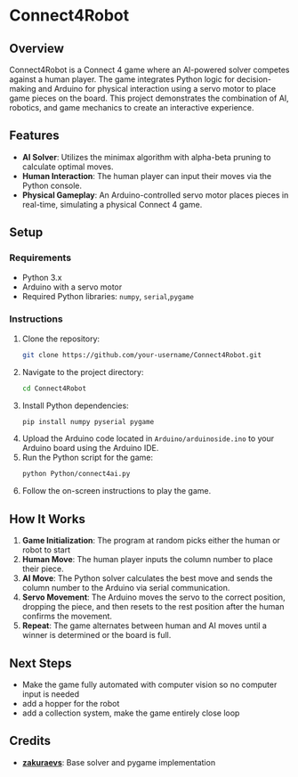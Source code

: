 # Connect4Robot

## Overview
Connect4Robot is a Connect 4 game where an AI-powered solver competes against a human player. The game integrates Python logic for decision-making and Arduino for physical interaction using a servo motor to place game pieces on the board. This project demonstrates the combination of AI, robotics, and game mechanics to create an interactive experience.

## Features
- **AI Solver**: Utilizes the minimax algorithm with alpha-beta pruning to calculate optimal moves.
- **Human Interaction**: The human player can input their moves via the Python console.
- **Physical Gameplay**: An Arduino-controlled servo motor places pieces in real-time, simulating a physical Connect 4 game.

## Setup
### Requirements
- Python 3.x
- Arduino with a servo motor
- Required Python libraries: `numpy`, `serial`,`pygame`

### Instructions
1. Clone the repository:
   ```bash
   git clone https://github.com/your-username/Connect4Robot.git
   ```
2. Navigate to the project directory:
   ```bash
   cd Connect4Robot
   ```
3. Install Python dependencies:
   ```bash
   pip install numpy pyserial pygame
   ```
4. Upload the Arduino code located in `Arduino/arduinoside.ino` to your Arduino board using the Arduino IDE.
5. Run the Python script for the game:
   ```bash
   python Python/connect4ai.py
   ```
6. Follow the on-screen instructions to play the game.

## How It Works
1. **Game Initialization**: The program at random picks either the human or robot to start 
2. **Human Move**: The human player inputs the column number to place their piece.
3. **AI Move**: The Python solver calculates the best move and sends the column number to the Arduino via serial communication.
4. **Servo Movement**: The Arduino moves the servo to the correct position, dropping the piece, and then resets to the rest position after the human confirms the movement.
5. **Repeat**: The game alternates between human and AI moves until a winner is determined or the board is full.

## Next Steps
- Make the game fully automated with computer vision so no computer input is needed
- add a hopper for the robot
- add a collection system, make the game entirely close loop 

## Credits
- **[zakuraevs](https://github.com/zakuraevs/connect4-ai)**: Base solver and pygame implementation

